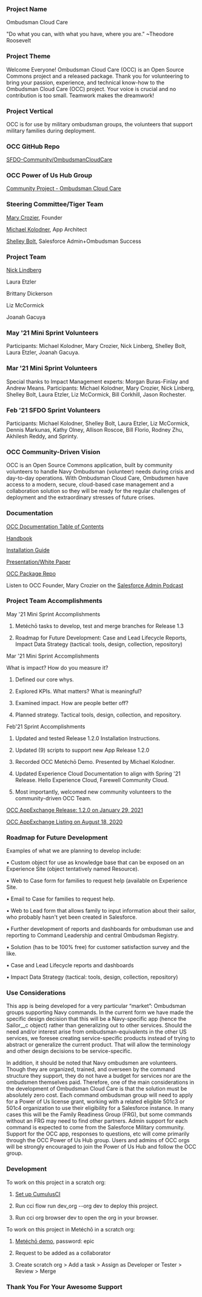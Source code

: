 ### Project Name
Ombudsman Cloud Care

"Do what you can, with what you have, where you are." ~Theodore Roosevelt

### Project Theme
Welcome Everyone! Ombudsman Cloud Care (OCC) is an Open Source Commons project and a released package. Thank you for volunteering to bring your passion, experience, and technical know-how to the Ombudsman Cloud Care (OCC) project. Your voice is crucial and no contribution is too small. Teamwork makes the dreamwork!

### Project Vertical
OCC is for use by military ombudsman groups, the volunteers that support military families during deployment.

### OCC GitHub Repo
[SFDO-Community/OmbudsmanCloudCare](https://github.com/SFDO-Community/OmbudsmanCloudCare)

### OCC Power of Us Hub Group
[Community Project - Ombudsman Cloud Care](https://powerofus.force.com/s/group/0F91E0000000hq1SAA/community-project-ombudsman-cloud-care)

### Steering Committee/Tiger Team
[Mary Crozier](https://powerofus.force.com/s/profile/0051E00000GYcPYQA1), Founder

[Michael Kolodner](https://powerofus.force.com/s/profile/00580000009bjBJAAY), App Architect

[Shelley Bolt](https://powerofus.force.com/s/profile/0051E000003jsuzQAA), Salesforce Admin+Ombudsman Success

### Project Team

[Nick Lindberg](https://powerofus.force.com/s/profile/00580000006BbyJAAS)

Laura Etzler

Brittany Dickerson

Liz McCormick

Joanah Gacuya

### May '21 Mini Sprint Volunteers
Participants: Michael Kolodner, Mary Crozier, Nick Linberg, Shelley Bolt, Laura Etzler, Joanah Gacuya.

### Mar '21 Mini Sprint Volunteers
Special thanks to Impact Management experts: Morgan Buras-Finlay and Andrew Means.
Participants: Michael Kolodner, Mary Crozier, Nick Linberg, Shelley Bolt, Laura Etzler, Liz McCormick, Bill Corkhill, Jason Rochester.

### Feb '21 SFDO Sprint Volunteers
Participants: Michael Kolodner, Shelley Bolt, Laura Etzler, Liz McCormick, Dennis Markunas, Kathy Olney, Allison Roscoe, Bill Florio, Rodney Zhu, Akhilesh Reddy, and Sprinty.

### OCC Community-Driven Vision
OCC is an Open Source Commons application, built by community volunteers to handle Navy Ombudsman (volunteer) needs during crisis and day-to-day operations. With Ombudsman Cloud Care, Ombudsmen have access to a modern, secure, cloud-based case management and a collaboration solution so they will be ready for the regular challenges of deployment and the extraordinary stresses of future crises. 

### Documentation
[OCC Documentation Table of Contents](https://occadminhandbook.bit.ai/docs/view/K9FMWpJOOUACb8T2)

[Handbook](https://occadminhandbook.bit.ai/docs/view/zv0wSuubp84Vnzsq)

[Installation Guide](https://ombudcare.com/installationguide)

[Presentation/White Paper](https://drive.google.com/file/d/1J1ZFsZ2pZaGdE3lKT_NPUxL1KmibO0h1/view?usp=sharing)

[OCC Package Repo](https://github.com/SFDO-Community/OmbudsmanCloudCare)

Listen to OCC Founder, Mary Crozier on the [Salesforce Admin Podcast](https://admin.salesforce.com/blog/2020/ombudsman-cloud-care-with-mary-crozier)


### Project Team Accomplishments
May '21 Mini Sprint Accomplishments

1. Metéchō tasks to develop, test and merge branches for Release 1.3

2. Roadmap for Future Development: Case and Lead Lifecycle Reports, Impact Data Strategy (tactical: tools, design, collection, repository)


Mar '21 Mini Sprint Accomplishments

What is impact? How do you measure it?

1. Defined our core whys.

2. Explored KPIs. What matters? What is meaningful?

3. Examined impact. How are people better off?

4. Planned strategy. Tactical tools, design, collection, and repository.

Feb'21 Sprint Accomplishments

1. Updated and tested Release 1.2.0 Installation Instructions.

2. Updated (9) scripts to support new App Release 1.2.0

3. Recorded OCC Metéchō Demo. Presented by Michael Kolodner.  

4. Updated Experience Cloud Documentation to align with Spring '21 Release. Hello Experience Cloud, Farewell Community Cloud.

5. Most importantly, welcomed new community volunteers to the community-driven OCC Team.

[OCC AppExchange Release: 1.2.0 on January 29, 2021](https://appexchange.salesforce.com/appxListingDetail?listingId=a0N3u00000OMs0uEAD)

[OCC AppExchange Listing on August 18, 2020](https://appexchange.salesforce.com/appxListingDetail?listingId=a0N3u00000OMs0uEAD&utm_medium=email&utm_source=newsletter&utm_medium=email&utm_campaign=appex_weekly-newsletter&eid=ss-appex-nl)

### Roadmap for Future Development
Examples of what we are planning to develop include:

  • Custom object for use as knowledge base that can be exposed on an Experience Site (object tentatively named Resource).
  
  • Web to Case form for families to request help (available on Experience Site.
  
  • Email to Case for families to request help.
  
  • Web to Lead form that allows family to input information about their sailor, who probably hasn't yet been created in Salesforce.
  
  • Further development of reports and dashboards for ombudsman use and reporting to Command Leadership and central Ombudsman Registry.
  
  • Solution (has to be 100% free) for customer satisfaction survey and the like. 
  
  • Case and Lead Lifecycle reports and dashboards
  
  • Impact Data Strategy (tactical: tools, design, collection, repository)

### Use Considerations
This app is being developed for a very particular “market”: Ombudsman groups supporting Navy commands. In the current form we have made the specific design decision that this will be a Navy-specific app (hence the Sailor__c object) rather than generalizing out to other services. Should the need and/or interest arise from ombudsman-equivalents in the other US services, we foresee creating service-specific products instead of trying to abstract or generalize the current product. That will allow the terminology and other design decisions to be service-specific.

In addition, it should be noted that Navy ombudsmen are volunteers. Though they are organized, trained, and overseen by the command structure they support, they do not have a budget for services nor are the ombudsmen themselves paid. Therefore, one of the main considerations in the development of Ombudsman Cloud Care is that the solution must be absolutely zero cost. Each command ombudsman group will need to apply for a Power of Us license grant, working with a related eligible 501c3 or 501c4 organization to use their eligibility for a Salesforce instance. In many cases this will be the Family Readiness Group (FRG), but some commands without an FRG may need to find other partners. Admin support for each command is expected to come from the Salesforce Military community. Support for the OCC app, responses to questions, etc will come primarily through the OCC Power of Us Hub group. Users and admins of OCC orgs will be strongly encouraged to join the Power of Us Hub and follow the OCC group.

### Development
To work on this project in a scratch org:

1. [Set up CumulusCI](https://cumulusci.readthedocs.io/en/latest/tutorial.html)

2. Run cci flow run dev_org --org dev to deploy this project.

3. Run cci org browser dev to open the org in your browser.

To work on this project in Metéchō in a scratch org:

1. [Metéchō demo](https://vimeo.com/511284044), password: epic

2. Request to be added as a collaborator

3. Create scratch org > Add a task > Assign as Developer or Tester > Review > Merge
 

### Thank You For Your Awesome Support
